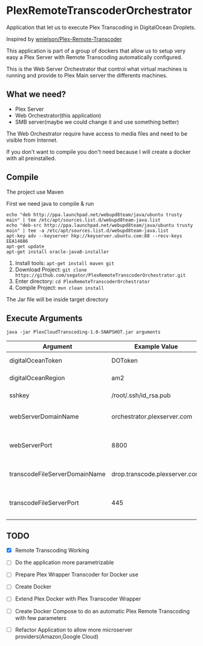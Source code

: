 # PlexRemoteTranscoderOrchestrator
Application that let us to execute Plex Transcoding in DigitalOcean Droplets.

Inspired by [wnielson/Plex-Remote-Transcoder](https://github.com/wnielson/Plex-Remote-Transcoder)

This application is part of a group of dockers that allow us to setup very easy a Plex Server with Remote Transcoding automatically configured.

This is the Web Server Orchestrator that control what virtual machines is running and provide to Plex Main server the differents machines.

## What we need?
- Plex Server
- Web Orchestrator(this application)
- SMB server(maybe we could change it and use something better)

The Web Orchestrator require have access to media files and need to be visible from Internet.

If you don't want to compile you don't need because I will create a docker with all preinstalled.

## Compile
The project use Maven

First we need java to compile & run
```
echo "deb http://ppa.launchpad.net/webupd8team/java/ubuntu trusty main" | tee /etc/apt/sources.list.d/webupd8team-java.list
echo "deb-src http://ppa.launchpad.net/webupd8team/java/ubuntu trusty main" | tee -a /etc/apt/sources.list.d/webupd8team-java.list
apt-key adv --keyserver hkp://keyserver.ubuntu.com:80 --recv-keys EEA14886
apt-get update
apt-get install oracle-java8-installer
```

1. Install tools: `apt-get install maven git`
2. Download Project: `git clone https://github.com/segator/PlexRemoteTranscoderOrchestrator.git`
3. Enter directory: `cd PlexRemoteTranscoderOrchestrator`
4. Compile Project: `mvn clean install`

The Jar file will be inside target directory

## Execute Arguments

`java -jar PlexCloudTranscoding-1.0-SNAPSHOT.jar arguments`


| Argument   | Example Value | Description
| ------------- | ------------- | ------------ |
| digitalOceanToken | DOToken | Do Token needed to create Droplets |
| digitalOceanRegion | am2 | Region where we deploy Droplets |
| sshkey | /root/.ssh/id_rsa.pub | Public key we install to the deployed Droplet |
| webServerDomainName | orchestrator.plexserver.com  | Domain/ip (with access from internet) where we deploy this application |
| webServerPort | 8800 | port of the webServerDomainName (with access from internet) |
| transcodeFileServerDomainName | drop.transcode.plexserver.com | Domain/Ip(with access from internet) where DO will write data |
| transcodeFileServerPort | 445 | Port of the transcodeFileServerPort (with access from internet) |




## TODO
- [x] Remote Transcoding Working
- [ ] Do the application more parametrizable
- [ ] Prepare Plex Wrapper Transcoder for Docker use
- [ ] Create Docker
- [ ] Extend Plex Docker with Plex Transcoder Wrapper
- [ ] Create Docker Compose to do an automatic Plex Remote Transcoding with few parameters
- [ ] Refactor Application to allow more microserver providers(Amazon,Google Cloud)


